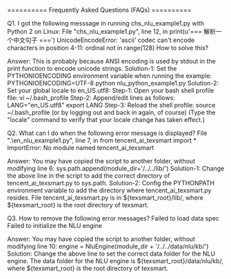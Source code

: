 
========== Frequently Asked Questions (FAQs) ==========

Q1. I got the following messsage in running chs_nlu_example1.py with Python 2 on Linux:
	File "chs_nlu_example1.py", line 12, in <module>
		print(u'=== 解析一个中文句子 ===')
	UnicodeEncodeError: 'ascii' codec can't encode characters in position 4-11: ordinal not in range(128)
How to solve this?

Answer: This is probably because ANSI encoding is used by stdout in the print function to encode unicode strings.
	Solution-1: Set the PYTHONIOENCODING environment variable when running the example:
		PYTHONIOENCODING=UTF-8 python nlu_python_example1.py
	Solution-2: Set your global locale to en_US.utf8:
		Step-1: Open your bash shell profile file: vi ~/.bash_profile
		Step-2: Append/edit lines as follows:
			LANG="en_US.utf8"
			export LANG
		Step-3: Reload the shell profile: source ~/.bash_profile (or by logging out and back in again, of course)
		(Type the "locale" command to verify that your locale change has taken effect.)

Q2.  What can I do when the following error message is displayed?
	File ".\en_nlu_example1.py", line 7, in <module>
		from tencent_ai_texsmart import *
	ImportError: No module named tencent_ai_texsmart

Answer: You may have copied the script to another folder, without modifying line 6:
		sys.path.append(module_dir+'/../../lib/')
	Solution-1: Change the above line in the script to add the correct directory of tencent_ai_texsmart.py to sys.path.
	Solution-2: Config the PYTHONPATH environment variable to add the directory where tencent_ai_texsmart.py resides.
	File tencent_ai_texsmart.py is in ${texsmart_root}/lib/, where ${texsmart_root} is the root directory of texsmart.

Q3. How to remove the following error messages?
	Failed to load data spec
	Failed to initialize the NLU engine

Answer: You may have copied the script to another folder, without modifying line 10:
		engine = NluEngine(module_dir + '/../../data/nlu/kb/')
	Solution: Change the above line to set the correct data folder for the NLU engine.
		The data folder for the NLU engine is ${texsmart_root}/data/nlu/kb/, where ${texsmart_root} is the root directory of texsmart.
